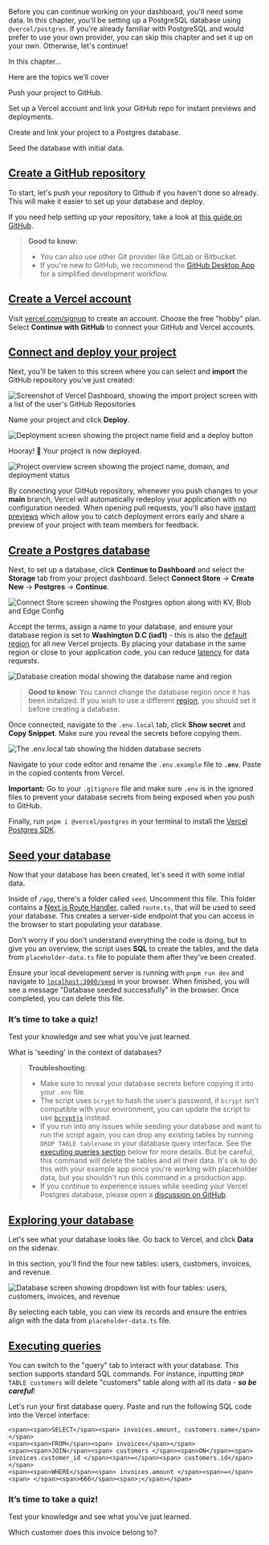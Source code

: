 Before you can continue working on your dashboard, you'll need some data. In this chapter, you'll be setting up a PostgreSQL database using `@vercel/postgres`. If you're already familiar with PostgreSQL and would prefer to use your own provider, you can skip this chapter and set it up on your own. Otherwise, let's continue!

In this chapter...

Here are the topics we’ll cover

Push your project to GitHub.

Set up a Vercel account and link your GitHub repo for instant previews and deployments.

Create and link your project to a Postgres database.

Seed the database with initial data.

## [Create a GitHub repository](https://nextjs.org/learn/dashboard-app/setting-up-your-database#create-a-github-repository)

To start, let's push your repository to Github if you haven't done so already. This will make it easier to set up your database and deploy.

If you need help setting up your repository, take a look at [this guide on GitHub](https://help.github.com/en/github/getting-started-with-github/create-a-repo).

> **Good to know:**
> 
> -   You can also use other Git provider like GitLab or Bitbucket.
> -   If you're new to GitHub, we recommend the [GitHub Desktop App](https://desktop.github.com/) for a simplified development workflow.

## [Create a Vercel account](https://nextjs.org/learn/dashboard-app/setting-up-your-database#create-a-vercel-account)

Visit [vercel.com/signup](https://vercel.com/signup) to create an account. Choose the free "hobby" plan. Select **Continue with GitHub** to connect your GitHub and Vercel accounts.

## [Connect and deploy your project](https://nextjs.org/learn/dashboard-app/setting-up-your-database#connect-and-deploy-your-project)

Next, you'll be taken to this screen where you can select and **import** the GitHub repository you've just created:

![Screenshot of Vercel Dashboard, showing the import project screen with a list of the user's GitHub Repositories](https://nextjs.org/_next/image?url=%2Flearn%2Fdark%2Fimport-git-repo.png&w=1920&q=75&dpl=dpl_BpKziPZ8D8KdgtcNYEQc9tyDG4N7)

Name your project and click **Deploy**.

![Deployment screen showing the project name field and a deploy button](https://nextjs.org/_next/image?url=%2Flearn%2Fdark%2Fconfigure-project.png&w=1920&q=75&dpl=dpl_BpKziPZ8D8KdgtcNYEQc9tyDG4N7)

Hooray! 🎉 Your project is now deployed.

![Project overview screen showing the project name, domain, and deployment status](https://nextjs.org/_next/image?url=%2Flearn%2Fdark%2Fdeployed-project.png&w=1920&q=75&dpl=dpl_BpKziPZ8D8KdgtcNYEQc9tyDG4N7)

By connecting your GitHub repository, whenever you push changes to your **main** branch, Vercel will automatically redeploy your application with no configuration needed. When opening pull requests, you'll also have [instant previews](https://vercel.com/docs/deployments/preview-deployments#preview-urls) which allow you to catch deployment errors early and share a preview of your project with team members for feedback.

## [Create a Postgres database](https://nextjs.org/learn/dashboard-app/setting-up-your-database#create-a-postgres-database)

Next, to set up a database, click **Continue to Dashboard** and select the **Storage** tab from your project dashboard. Select **Connect Store** → **Create New** → **Postgres** → **Continue**.

![Connect Store screen showing the Postgres option along with KV, Blob and Edge Config](https://nextjs.org/_next/image?url=%2Flearn%2Fdark%2Fcreate-database.png&w=1920&q=75&dpl=dpl_BpKziPZ8D8KdgtcNYEQc9tyDG4N7)

Accept the terms, assign a name to your database, and ensure your database region is set to **Washington D.C (iad1)** - this is also the [default region](https://vercel.com/docs/functions/configuring-functions/region) for all new Vercel projects. By placing your database in the same region or close to your application code, you can reduce [latency](https://developer.mozilla.org/en-US/docs/Web/Performance/Understanding_latency) for data requests.

![Database creation modal showing the database name and region](https://nextjs.org/_next/image?url=%2Flearn%2Fdark%2Fdatabase-region.png&w=1920&q=75&dpl=dpl_BpKziPZ8D8KdgtcNYEQc9tyDG4N7)

> **Good to know**: You cannot change the database region once it has been initalized. If you wish to use a different [region](https://vercel.com/docs/storage/vercel-postgres/limits#supported-regions), you should set it before creating a database.

Once connected, navigate to the `.env.local` tab, click **Show secret** and **Copy Snippet**. Make sure you reveal the secrets before copying them.

![The .env.local tab showing the hidden database secrets](https://nextjs.org/_next/image?url=%2Flearn%2Fdark%2Fdatabase-dashboard.png&w=1920&q=75&dpl=dpl_BpKziPZ8D8KdgtcNYEQc9tyDG4N7)

Navigate to your code editor and rename the `.env.example` file to **`.env`**. Paste in the copied contents from Vercel.

**Important:** Go to your `.gitignore` file and make sure `.env` is in the ignored files to prevent your database secrets from being exposed when you push to GitHub.

Finally, run `pnpm i @vercel/postgres` in your terminal to install the [Vercel Postgres SDK](https://vercel.com/docs/storage/vercel-postgres/sdk).

## [Seed your database](https://nextjs.org/learn/dashboard-app/setting-up-your-database#seed-your-database)

Now that your database has been created, let's seed it with some initial data.

Inside of `/app`, there's a folder called `seed`. Uncomment this file. This folder contains a [Next.js Route Handler](https://nextjs.org/docs/app/building-your-application/routing/route-handlers), called `route.ts`, that will be used to seed your database. This creates a server-side endpoint that you can access in the browser to start populating your database.

Don't worry if you don't understand everything the code is doing, but to give you an overview, the script uses **SQL** to create the tables, and the data from `placeholder-data.ts` file to populate them after they've been created.

Ensure your local development server is running with `pnpm run dev` and navigate to [`localhost:3000/seed`](http://localhost:3000/seed) in your browser. When finished, you will see a message "Database seeded successfully" in the browser. Once completed, you can delete this file.

### It’s time to take a quiz!

Test your knowledge and see what you’ve just learned.

What is 'seeding' in the context of databases?

> **Troubleshooting**:
> 
> -   Make sure to reveal your database secrets before copying it into your `.env` file.
> -   The script uses `bcrypt` to hash the user's password, if `bcrypt` isn't compatible with your environment, you can update the script to use [`bcryptjs`](https://www.npmjs.com/package/bcryptjs) instead.
> -   If you run into any issues while seeding your database and want to run the script again, you can drop any existing tables by running `DROP TABLE tablename` in your database query interface. See the [executing queries section](https://nextjs.org/learn/dashboard-app/setting-up-your-database#executing-queries) below for more details. But be careful, this command will delete the tables and all their data. It's ok to do this with your example app since you're working with placeholder data, but you shouldn't run this command in a production app.
> -   If you continue to experience issues while seeding your Vercel Postgres database, please open a [discussion on GitHub](https://github.com/vercel/next-learn/issues).

## [Exploring your database](https://nextjs.org/learn/dashboard-app/setting-up-your-database#exploring-your-database)

Let's see what your database looks like. Go back to Vercel, and click **Data** on the sidenav.

In this section, you'll find the four new tables: users, customers, invoices, and revenue.

![Database screen showing dropdown list with four tables: users, customers, invoices, and revenue](https://nextjs.org/_next/image?url=%2Flearn%2Fdark%2Fdatabase-tables.png&w=2048&q=75&dpl=dpl_BpKziPZ8D8KdgtcNYEQc9tyDG4N7)

By selecting each table, you can view its records and ensure the entries align with the data from `placeholder-data.ts` file.

## [Executing queries](https://nextjs.org/learn/dashboard-app/setting-up-your-database#executing-queries)

You can switch to the "query" tab to interact with your database. This section supports standard SQL commands. For instance, inputting `DROP TABLE customers` will delete "customers" table along with all its data - **_so be careful_**!

Let's run your first database query. Paste and run the following SQL code into the Vercel interface:

```
<span><span>SELECT</span><span> invoices.amount, customers.name</span></span>
<span><span>FROM</span><span> invoices</span></span>
<span><span>JOIN</span><span> customers </span><span>ON</span><span> invoices.customer_id </span><span>=</span><span> customers.id</span></span>
<span><span>WHERE</span><span> invoices.amount </span><span>=</span><span> </span><span>666</span><span>;</span></span>
```

### It’s time to take a quiz!

Test your knowledge and see what you’ve just learned.

Which customer does this invoice belong to?